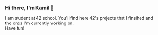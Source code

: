 ### Hi there, I'm Kamil 👋

<!--
this is comment
-->

I am student at 42 school. You'll find here 42's projects that I finsihed and the ones I'm currently working on.</br>
Have fun!
